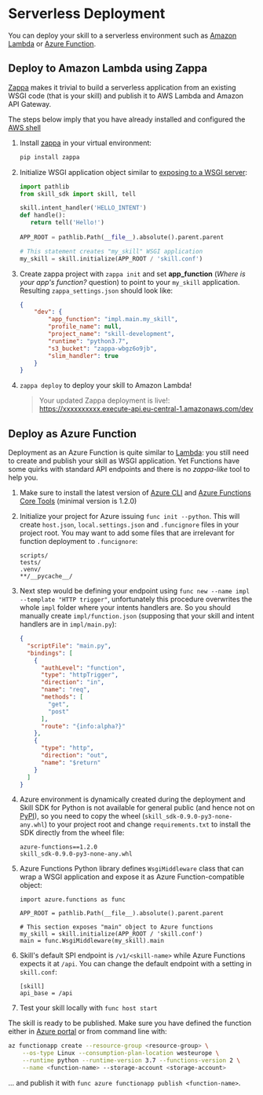 # Serverless Deployment 

You can deploy your skill to a serverless environment such as [Amazon Lambda](#deploy-to-amazon-lambda-using-zappa) or 
[Azure Function](#deploy-as-azure-function).
 
## Deploy to Amazon Lambda using Zappa

[Zappa]((https://github.com/Miserlou/Zappa)) makes it trivial to build a serverless application from an existing WSGI code (that is your skill) 
and publish it to AWS Lambda and Amazon API Gateway.

The steps below imply that you have already installed and configured the [AWS shell](https://github.com/awslabs/aws-shell) 

1. Install [zappa](https://github.com/Miserlou/Zappa) in your virtual environment:
   ```bash
   pip install zappa 
   ```
   
2. Initialize WSGI application object similar to [exposing to a WSGI server](running.md#expose-the-application-object-to-a-wsgi-server):
    ```python
    import pathlib
    from skill_sdk import skill, tell

    skill.intent_handler('HELLO_INTENT')
    def handle():
       return tell('Hello!')
       
    APP_ROOT = pathlib.Path(__file__).absolute().parent.parent

    # This statement creates "my_skill" WSGI application
    my_skill = skill.initialize(APP_ROOT / 'skill.conf')
    ```

3. Create zappa project with `zappa init` and set **app_function** (*Where is your app's function?* question) 
to point to your `my_skill` application.
    Resulting `zappa_settings.json` should look like:
    
    ```json
    {
        "dev": {
            "app_function": "impl.main.my_skill",
            "profile_name": null,
            "project_name": "skill-development",
            "runtime": "python3.7",
            "s3_bucket": "zappa-wbgz6o9jb",
            "slim_handler": true
        }
    }
   
4. `zappa deploy` to deploy your skill to Amazon Lambda!
    > Your updated Zappa deployment is live!: https://xxxxxxxxxx.execute-api.eu-central-1.amazonaws.com/dev

## Deploy as Azure Function

Deployment as an Azure Function is quite similar to [Lambda](#deploy-to-amazon-lambda-using-zappa): you 
still need to create and publish your skill as WSGI application. Yet Functions have some quirks with standard 
API endpoints and there is no *zappa-like* tool to help you. 

1. Make sure to install the latest version of [Azure CLI](https://docs.microsoft.com/en-us/cli/azure/install-azure-cli?view=azure-cli-latest)
and [Azure Functions Core Tools](https://docs.microsoft.com/en-us/azure/azure-functions/functions-run-local) (minimal version is 1.2.0)

2. Initialize your project for Azure issuing `func init --python`.
This will create `host.json`, `local.settings.json` and `.funcignore` files in your project root.
You may want to add some files that are irrelevant for function deployment to `.funcignore`:
    ```
    scripts/
    tests/
    .venv/
    **/__pycache__/
    ```

3. Next step would be defining your endpoint using `func new --name impl --template "HTTP trigger"`, 
unfortunately this procedure overwrites the whole `impl` folder where your intents handlers are. 
So you should manually create `impl/function.json` 
(supposing that your skill and intent handlers are in `impl/main.py`):

    ```json
    {
      "scriptFile": "main.py",
      "bindings": [
        {
          "authLevel": "function",
          "type": "httpTrigger",
          "direction": "in",
          "name": "req",
          "methods": [
            "get",
            "post"
          ],
          "route": "{info:alpha?}"
        },
        {
          "type": "http",
          "direction": "out",
          "name": "$return"
        }
      ]
    }
    ```

4. Azure environment is dynamically created during the deployment and Skill SDK for Python is not available for
general public (and hence not on [PyPI](https://pypi.org/)), 
so you need to copy the wheel (`skill_sdk-0.9.0-py3-none-any.whl`) to your project root
and change `requirements.txt` to install the SDK directly from the wheel file:
    ```
    azure-functions==1.2.0
    skill_sdk-0.9.0-py3-none-any.whl
    ```

5. Azure Functions Python library defines `WsgiMiddleware` class that can wrap a WSGI application and expose it 
as Azure Function-compatible object:

    ```
    import azure.functions as func

    APP_ROOT = pathlib.Path(__file__).absolute().parent.parent
    
    # This section exposes "main" object to Azure functions
    my_skill = skill.initialize(APP_ROOT / 'skill.conf')
    main = func.WsgiMiddleware(my_skill).main
    ```

6. Skill's default SPI endpoint is `/v1/<skill-name>` while Azure Functions expects it at `/api`. 
You can change the default endpoint with a setting in `skill.conf`:
    ```
    [skill]
    api_base = /api
    ```

7. Test your skill locally with `func host start`

The skill is ready to be published. Make sure you have defined the function either in 
[Azure portal](https://docs.microsoft.com/en-us/azure/azure-functions/functions-create-first-azure-function) 
or from command line with:

```bash
az functionapp create --resource-group <resource-group> \
    --os-type Linux --consumption-plan-location westeurope \
    --runtime python --runtime-version 3.7 --functions-version 2 \
    --name <function-name> --storage-account <storage-account>
```

... and publish it with `func azure functionapp publish <function-name>`.
